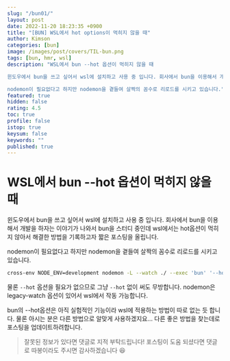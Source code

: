 ```yaml
---
slug: "/bun01/"
layout: post
date: 2022-11-20 18:23:35 +0900
title: "[BUN] WSL에서 hot options이 먹히지 않을 때"
author: Kimson
categories: [bun]
image: /images/post/covers/TIL-bun.png
tags: [bun, hmr, wsl]
description: "WSL에서 bun --hot 옵션이 먹히지 않을 때

윈도우에서 bun을 쓰고 싶어서 wsl에 설치하고 사용 중 입니다. 회사에서 bun을 이용해서 개발을 하자는 이야기가 나와서 bun을 스터디 중인데 wsl에서는 hot옵션이 먹히지 않아서 해결한 방법을 기록하고자 짧은 포스팅을 올립니다.

nodemon이 필요없다고 하지만 nodemon을 곁들여 살짝의 꼼수로 리로드를 시키고 있습니다."
featured: true
hidden: false
rating: 4.5
toc: true
profile: false
istop: true
keysum: false
keywords: ""
published: true
---
```


# WSL에서 bun --hot 옵션이 먹히지 않을 때

윈도우에서 bun을 쓰고 싶어서 wsl에 설치하고 사용 중 입니다. 회사에서 bun을 이용해서 개발을 하자는 이야기가 나와서 bun을 스터디 중인데 wsl에서는 hot옵션이 먹히지 않아서 해결한 방법을 기록하고자 짧은 포스팅을 올립니다.

nodemon이 필요없다고 하지만 nodemon을 곁들여 살짝의 꼼수로 리로드를 시키고 있습니다.

```bash
cross-env NODE_ENV=development nodemon -L --watch ./ --exec 'bun' '--hot' index.ts
```

물론 `--hot` 옵션을 필요가 없으므로 그냥 `--hot` 없이 써도 무방합니다. nodemon은 legacy-watch 옵션이 있어서 wsl에서 작동 가능합니다.

bun의 --hot옵션은 아직 실험적인 기능이라 wsl에 적용하는 방법이 따로 없는 듯 합니다. 물론 아시는 분은 다른 방법으로 알맞게 사용하겠지요... 다른 좋은 방법을 찾는데로 포스팅을 업데이트하려합니다.

> 잘못된 정보가 있다면 댓글로 지적 부탁드립니다! 포스팅이 도움 되셨다면 댓글로 따봉이라도 주시면 감사하겠습니다 😆
